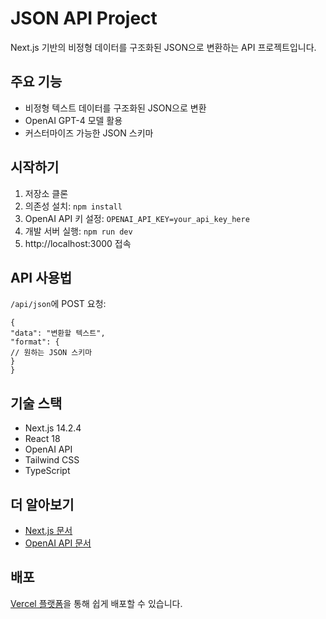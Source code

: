 # JSON API Project

Next.js 기반의 비정형 데이터를 구조화된 JSON으로 변환하는 API 프로젝트입니다.

## 주요 기능

- 비정형 텍스트 데이터를 구조화된 JSON으로 변환
- OpenAI GPT-4 모델 활용
- 커스터마이즈 가능한 JSON 스키마

## 시작하기

1. 저장소 클론
2. 의존성 설치: `npm install`
3. OpenAI API 키 설정: `OPENAI_API_KEY=your_api_key_here`
4. 개발 서버 실행: `npm run dev`
5. http://localhost:3000 접속

## API 사용법

`/api/json`에 POST 요청:

```
{
"data": "변환할 텍스트",
"format": {
// 원하는 JSON 스키마
}
}
```
## 기술 스택

- Next.js 14.2.4
- React 18
- OpenAI API
- Tailwind CSS
- TypeScript

## 더 알아보기

- [Next.js 문서](https://nextjs.org/docs)
- [OpenAI API 문서](https://platform.openai.com/docs/api-reference)

## 배포

[Vercel 플랫폼](https://vercel.com/new)을 통해 쉽게 배포할 수 있습니다.
